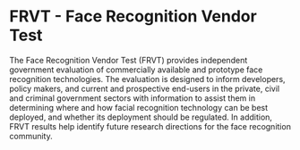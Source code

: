 # FRVT - Face Recognition Vendor Test
The Face Recognition Vendor Test (FRVT) provides independent government evaluation of commercially available and prototype face recognition technologies. The evaluation is designed to inform developers, policy makers, and current and prospective end-users in the private, civil and criminal government sectors with information to assist them in determining where and how facial recognition technology can be best deployed, and whether its deployment should be regulated. In addition, FRVT results help identify future research directions for the face recognition community.
